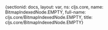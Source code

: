 {sectionid: docs, layout: var, ns: cljs.core, name: BitmapIndexedNode.EMPTY, full-name: cljs.core/BitmapIndexedNode.EMPTY,
  title: cljs.core/BitmapIndexedNode.EMPTY}
